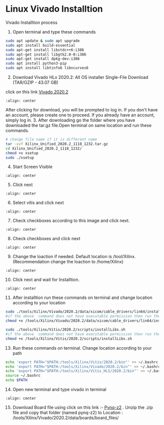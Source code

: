 # Linux Vivado Installtion
Vivado Installtion process

1. Open terminal and type these commands
```bash
sudo apt update & sudo apt upgrade
sudo apt install build-essential
sudo apt-get install libstdc++6:i386
sudo apt-get install libgtk2.0-0:i386
sudo apt-get install dpkg-dev:i386
sudo apt install python3-pip
sudo apt install libtinfo6 libncurses6
```

2. Download Vivado HLx 2020.2: All OS installer Single-File Download (TAR/GZIP - 43.07 GB)


click on this link [Vivado 2020.2](https://www.xilinx.com/support/download/index.html/content/xilinx/en/downloadNav/vivado-design-tools/archive.html)


```{figure} ./images/img1.png
:align: center
```
After clicking for download, you will be prompted to log in. If you don't have an account, please create one to proceed. If you already have an account, simply log in.
3. After downloading go the folder where you have downloaded the tar.gz file.Open terminal on same location and run these commands.

```bash
# change file name if it is different name
tar -xvf Xilinx_Unified_2020.2_1118_1232.tar.gz
cd Xilinx_Unified_2020.2_1118_1232/
chmod +x xsetup
sudo ./xsetup
```
4. Start Screen Visible
```{figure} ./images/img2.png
:align: center
```
5. Click next

```{figure} ./images/img3.png
:align: center
```
6. Select vitis and click next

```{figure} ./images/img4.png
:align: center
```
7. Check checkboxes according to this image and click next.

```{figure} ./images/img5.png
:align: center
```
8. Check checkboxes and click next
```{figure} ./images/img6.png
:align: center
```
9. Change the loaction if needed. Default location is  /tool/Xilinx.(Recommendation change the loaction to /home/Xilinx)
```{figure} ./images/img7.png
:align: center
```
10. Click next and wait for Installtion.
```{figure} ./images/img8.png
:align: center
```

11. After installtion run these commands on terminal and change location according to your location

```bash
sudo ./tools/Xilinx/Vivado/2020.2/data/xicom/cable_drivers/lin64/install_script/install_drivers/install_drivers
#if the above  command does not have executable permission then run the below  command first and then run the above again
chmod +x /tools/Xilinx/Vivado/2020.2/data/xicom/cable_drivers/lin64/install_script/install_drivers/install_drivers
```
```bash
sudo ./tools/Xilinx/Vitis/2020.2/scripts/installLibs.sh
#if the above  command does not have executable permission then run the below  command first and then run the above again
chmod +x /tools/Xilinx/Vitis/2020.2/scripts/installLibs.sh
```
13. Run these commands on terminal. Change location according to your path

```bash
echo 'export PATH="$PATH:/tools/Xilinx/Vitis/2020.2/bin"' >> ~/.bashrc
echo 'export PATH="$PATH:/tools/Xilinx/Vivado/2020.2/bin"' >> ~/.bashrc
echo 'export PATH="$PATH:/tools/Xilinx/Vitis_HLS/2020.2/bin"' >> ~/.bashrc
source ~/.bashrc
echo $PATH
```
14. Open new terminal and type vivado in terminal
```{figure} ./images/img9.png
:align: center
```
15. Download Board file using click on this link :- [Pynq-z2](https://github.com/ankur-gupta-29/EE705-VLSI-DESIGN-LAB/raw/baa2e938296cb95ad102f738f160ecfa36a92ae5/source/board_files/pynq-z2.zip)
. Unzip the .zip file and copy that folder (named pynq-z2) to Location :  /tools/Xilinx/Vivado/2020.2/data/boards/board_files/


